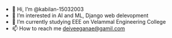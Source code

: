 - 👋 Hi, I’m @kabilan-15032003
- 👀 I’m interested in AI and ML, Django web delevopment
- 🌱 I’m currently studying EEE on Velammal Engineering College
- 📫 How to reach me deiveeganae@gamil.com

<!---
kabilan-15032003/kabilan-15032003 is a ✨ special ✨ repository because its `README.md` (this file) appears on your GitHub profile.
You can click the Preview link to take a look at your changes.
--->
